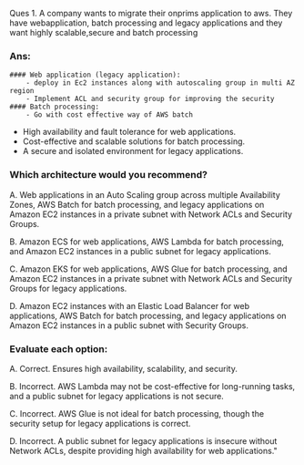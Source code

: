 Ques 1. A company wants to migrate their onprims application to aws. They have webapplication, batch processing and legacy applications and they want highly scalable,secure and batch processing

### Ans:
	#### Web application (legacy application): 
		- deploy in Ec2 instances along with autoscaling group in multi AZ region
		- Implement ACL and security group for improving the security
	#### Batch processing:
		- Go with cost effective way of AWS batch 

  - High availability and fault tolerance for web applications.
  - Cost-effective and scalable solutions for batch processing.
  - A secure and isolated environment for legacy applications.

### Which architecture would you recommend?

A. Web applications in an Auto Scaling group across multiple Availability Zones, AWS Batch for batch processing, and legacy applications on Amazon EC2 instances in a private subnet with Network ACLs and Security Groups.

B. Amazon ECS for web applications, AWS Lambda for batch processing, and Amazon EC2 instances in a public subnet for legacy applications.

C. Amazon EKS for web applications, AWS Glue for batch processing, and Amazon EC2 instances in a private subnet with Network ACLs and Security Groups for legacy applications.

D. Amazon EC2 instances with an Elastic Load Balancer for web applications, AWS Batch for batch processing, and legacy applications on Amazon EC2 instances in a public subnet with Security Groups.

### Evaluate each option:

A. Correct. Ensures high availability, scalability, and security.

B. Incorrect. AWS Lambda may not be cost-effective for long-running tasks, and a public subnet for legacy applications is not secure.

C. Incorrect. AWS Glue is not ideal for batch processing, though the security setup for legacy applications is correct.

D. Incorrect. A public subnet for legacy applications is insecure without Network ACLs, despite providing high availability for web applications."



